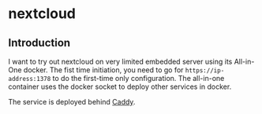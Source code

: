 # nextcloud

## Introduction

I want to try out nextcloud on very limited embedded server using its All-in-One docker.
The fist time initiation, you need to go for `https://ip-address:1378` to do the first-time only configuration.
The all-in-one container uses the docker socket to deploy other services in docker.

The service is deployed behind [Caddy](https://caddyserver.com/).

